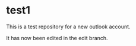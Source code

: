 # test1
This is a test repository for a new outlook account.

It has now been edited in the edit branch.
